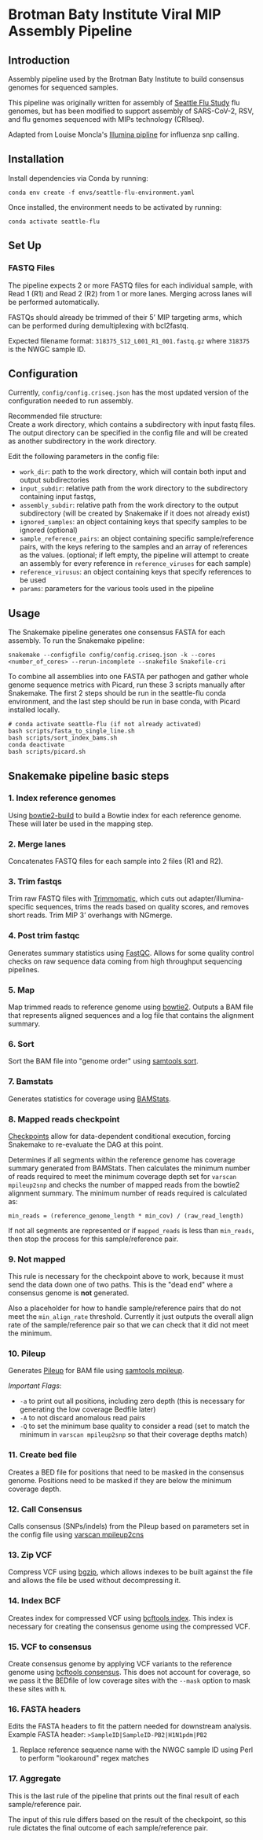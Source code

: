 # Brotman Baty Institute Viral MIP Assembly Pipeline

## Introduction
Assembly pipeline used by the Brotman Baty Institute to build consensus genomes for sequenced samples.

This pipeline was originally written for assembly of [Seattle Flu Study](https://seattleflu.org/) flu genomes, but has been modified to support assembly of SARS-CoV-2, RSV, and flu genomes sequenced with MIPs technology (CRIseq).

Adapted from Louise Moncla's [Illumina pipline](https://github.com/lmoncla/illumina_pipeline) for influenza snp calling.

## Installation
Install dependencies via Conda by running:
```
conda env create -f envs/seattle-flu-environment.yaml
```
Once installed, the environment needs to be activated by running:
```
conda activate seattle-flu
```

## Set Up
### FASTQ Files
The pipeline expects 2 or more FASTQ files for each individual sample, with Read 1 (R1) and Read 2 (R2) from 1 or more lanes.
Merging across lanes will be performed automatically.

FASTQs should already be trimmed of their 5’ MIP targeting arms, which can be performed during demultiplexing with bcl2fastq.

Expected filename format: `318375_S12_L001_R1_001.fastq.gz` where `318375` is the NWGC sample ID.


## Configuration
Currently, `config/config.criseq.json` has the most updated version of the configuration needed to run assembly.

Recommended file structure:  
Create a work directory, which contains a subdirectory with input fastq files.
The output directory can be specified in the config file and will be created as another subdirectory in the work directory.

Edit the following parameters in the config file:

* `work_dir`: path to the work directory, which will contain both input and output subdirectories
* `input_subdir`: relative path from the work directory to the subdirectory containing input fastqs,
* `assembly_subdir`: relative path from the work directory to the output subdirectory (will be created by Snakemake if it does not already exist)
* `ignored_samples`: an object containing keys that specify samples to be ignored (optional)
* `sample_reference_pairs`: an object containing specific sample/reference pairs, with the keys refering to the samples and an array of references as the values. (optional; if left empty, the pipeline will attempt to create an assembly for every reference in `reference_viruses` for each sample)
* `reference_virusus`: an object containing keys that specify references to be used
* `params`: parameters for the various tools used in the pipeline

## Usage
The Snakemake pipeline generates one consensus FASTA for each assembly.
To run the Snakemake pipeline:
```
snakemake --configfile config/config.criseq.json -k --cores <number_of_cores> --rerun-incomplete --snakefile Snakefile-cri
```

To combine all assemblies into one FASTA per pathogen and gather whole genome sequence metrics with Picard, run these 3 scripts manually after Snakemake.
The first 2 steps should be run in the seattle-flu conda environment, and the last step should be run in base conda, with Picard installed locally.
```
# conda activate seattle-flu (if not already activated)
bash scripts/fasta_to_single_line.sh
bash scripts/sort_index_bams.sh
conda deactivate
bash scripts/picard.sh
```

## Snakemake pipeline basic steps

### 1. Index reference genomes
Using [bowtie2-build](http://bowtie-bio.sourceforge.net/bowtie2/manual.shtml#the-bowtie2-build-indexer) to build a Bowtie index for each reference genome. These will later be used in the mapping step.

### 2. Merge lanes
Concatenates FASTQ files for each sample into 2 files (R1 and R2).

### 3. Trim fastqs
Trim raw FASTQ files with [Trimmomatic](http://www.usadellab.org/cms/?page=trimmomatic), which cuts out adapter/illumina-specific sequences, trims the reads based on quality scores, and removes short reads. Trim MIP 3’ overhangs with NGmerge.

### 4. Post trim fastqc
Generates summary statistics using [FastQC](https://www.bioinformatics.babraham.ac.uk/projects/fastqc/). Allows for some quality control checks on raw sequence data coming from high throughput sequencing pipelines.

### 5. Map
Map trimmed reads to reference genome using [bowtie2](http://bowtie-bio.sourceforge.net/bowtie2/index.shtml). Outputs a BAM file that represents aligned sequences and a log file that contains the alignment summary.

### 6. Sort
Sort the BAM file into "genome order" using [samtools sort](http://www.htslib.org/doc/samtools.html).

### 7. Bamstats
Generates statistics for coverage using [BAMStats](http://bamstats.sourceforge.net/).

### 8. Mapped reads checkpoint
[Checkpoints](https://snakemake.readthedocs.io/en/stable/snakefiles/rules.html#data-dependent-conditional-execution) allow for data-dependent conditional execution, forcing Snakemake to re-evaluate the DAG at this point.

Determines if all segments within the reference genome has coverage summary generated from BAMStats.
Then calculates the minimum number of reads required to meet the minimum coverage depth set for `varscan mpileup2snp` and checks the number of mapped reads from the bowtie2 alignment summary. The minimum number of reads required is calculated as:
```
min_reads = (reference_genome_length * min_cov) / (raw_read_length)
```
If not all segments are represented or if `mapped_reads` is less than `min_reads`, then stop the process for this sample/reference pair.

### 9. Not mapped
This rule is necessary for the checkpoint above to work, because it must send the data down one of two paths. This is the "dead end" where a consensus genome is __not__ generated.

Also a placeholder for how to handle sample/reference pairs that do not meet the `min_align_rate` threshold. Currently it just outputs the overall align rate of the sample/reference pair so that we can check that it did not meet the minimum.

### 10. Pileup
Generates [Pileup](https://en.wikipedia.org/wiki/Pileup_format) for BAM file using [samtools mpileup](http://www.htslib.org/doc/samtools.html).

  _Important Flags_:
  * `-a` to print out all positions, including zero depth (this is necessary for generating the low coverage Bedfile later)
  * `-A` to not discard anomalous read pairs
  * `-Q` to set the minimum base quality to consider a read (set to match the minimum in `varscan mpileup2snp` so that their coverage depths match)

### 11. Create bed file
Creates a BED file for positions that need to be masked in the consensus genome. Positions need to be masked if they are below the minimum coverage depth.

### 12. Call Consensus
Calls consensus (SNPs/indels) from the Pileup based on parameters set in the config file using [varscan mpileup2cns](http://varscan.sourceforge.net/using-varscan.html#v2.3_mpileup2cns)

### 13. Zip VCF
Compress VCF using [bgzip](http://www.htslib.org/doc/bgzip.html), which allows indexes to be built against the file and allows the file be used without decompressing it.

### 14. Index BCF
Creates index for compressed VCF using [bcftools index](https://samtools.github.io/bcftools/bcftools.html#index). This index is necessary for creating the consensus genome using the compressed VCF.

### 15. VCF to consensus
Create consensus genome by applying VCF variants to the reference genome using [bcftools consensus](https://samtools.github.io/bcftools/bcftools.html#consensus).
This does not account for coverage, so we pass it the BEDfile of low coverage sites with the `--mask` option to mask these sites with `N`.

### 16. FASTA headers
Edits the FASTA headers to fit the pattern needed for downstream analysis.
Example FASTA header: `>SampleID|SampleID-PB2|H1N1pdm|PB2`
1. Replace reference sequence name with the NWGC sample ID using Perl to perform "lookaround" regex matches

### 17. Aggregate
This is the last rule of the pipeline that prints out the final result of each sample/reference pair.

The input of this rule differs based on the result of the checkpoint, so this rule dictates the final outcome of each sample/reference pair.
